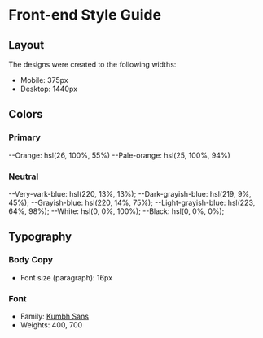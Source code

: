 # Front-end Style Guide

## Layout

The designs were created to the following widths:

- Mobile: 375px
- Desktop: 1440px

## Colors

### Primary

--Orange: hsl(26, 100%, 55%)
--Pale-orange: hsl(25, 100%, 94%)

### Neutral

--Very-vark-blue: hsl(220, 13%, 13%);
--Dark-grayish-blue: hsl(219, 9%, 45%);
--Grayish-blue: hsl(220, 14%, 75%);
--Light-grayish-blue: hsl(223, 64%, 98%);
--White: hsl(0, 0%, 100%);
--Black: hsl(0, 0%, 0%);

## Typography

### Body Copy

- Font size (paragraph): 16px

### Font

- Family: [Kumbh Sans](https://fonts.google.com/specimen/Kumbh+Sans)
- Weights: 400, 700
